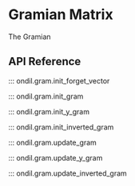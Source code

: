 # Gramian Matrix

The Gramian

## API Reference

::: ondil.gram.init_forget_vector

::: ondil.gram.init_gram

::: ondil.gram.init_y_gram

::: ondil.gram.init_inverted_gram

::: ondil.gram.update_gram

::: ondil.gram.update_y_gram

::: ondil.gram.update_inverted_gram